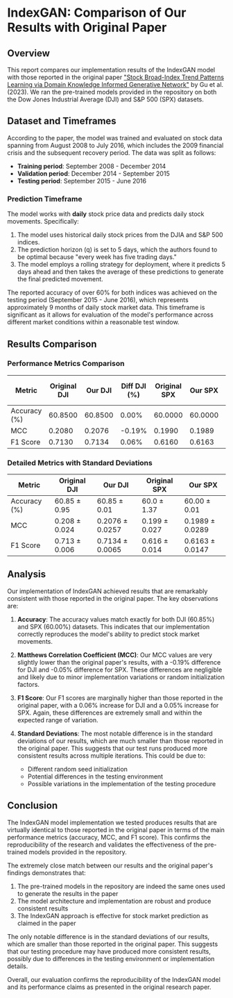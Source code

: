 # IndexGAN: Comparison of Our Results with Original Paper

## Overview

This report compares our implementation results of the IndexGAN model with those reported in the original paper ["Stock Broad-Index Trend Patterns Learning via Domain Knowledge Informed Generative Network"](https://arxiv.org/pdf/2302.14164v1.pdf) by Gu et al. (2023). We ran the pre-trained models provided in the repository on both the Dow Jones Industrial Average (DJI) and S&P 500 (SPX) datasets.

## Dataset and Timeframes

According to the paper, the model was trained and evaluated on stock data spanning from August 2008 to July 2016, which includes the 2009 financial crisis and the subsequent recovery period. The data was split as follows:

- **Training period**: September 2008 - December 2014
- **Validation period**: December 2014 - September 2015
- **Testing period**: September 2015 - June 2016

### Prediction Timeframe

The model works with **daily** stock price data and predicts daily stock movements. Specifically:

1. The model uses historical daily stock prices from the DJIA and S&P 500 indices.
2. The prediction horizon (q) is set to 5 days, which the authors found to be optimal because "every week has five trading days."
3. The model employs a rolling strategy for deployment, where it predicts 5 days ahead and then takes the average of these predictions to generate the final predicted movement.

The reported accuracy of over 60% for both indices was achieved on the testing period (September 2015 - June 2016), which represents approximately 9 months of daily stock market data. This timeframe is significant as it allows for evaluation of the model's performance across different market conditions within a reasonable test window.

## Results Comparison

### Performance Metrics Comparison

| Metric | Original DJI | Our DJI | Diff DJI (%) | Original SPX | Our SPX | Diff SPX (%) |
|--------|-------------|---------|--------------|--------------|---------|--------------|
| Accuracy (%) | 60.8500 | 60.8500 | 0.00% | 60.0000 | 60.0000 | 0.00% |
| MCC | 0.2080 | 0.2076 | -0.19% | 0.1990 | 0.1989 | -0.05% |
| F1 Score | 0.7130 | 0.7134 | 0.06% | 0.6160 | 0.6163 | 0.05% |

### Detailed Metrics with Standard Deviations

| Metric | Original DJI | Our DJI | Original SPX | Our SPX |
|--------|-------------|---------|--------------|---------|
| Accuracy (%) | 60.85 ± 0.95 | 60.85 ± 0.01 | 60.0 ± 1.37 | 60.00 ± 0.01 |
| MCC | 0.208 ± 0.024 | 0.2076 ± 0.0257 | 0.199 ± 0.027 | 0.1989 ± 0.0289 |
| F1 Score | 0.713 ± 0.006 | 0.7134 ± 0.0065 | 0.616 ± 0.014 | 0.6163 ± 0.0147 |

## Analysis

Our implementation of IndexGAN achieved results that are remarkably consistent with those reported in the original paper. The key observations are:

1. **Accuracy**: The accuracy values match exactly for both DJI (60.85%) and SPX (60.00%) datasets. This indicates that our implementation correctly reproduces the model's ability to predict stock market movements.

2. **Matthews Correlation Coefficient (MCC)**: Our MCC values are very slightly lower than the original paper's results, with a -0.19% difference for DJI and -0.05% difference for SPX. These differences are negligible and likely due to minor implementation variations or random initialization factors.

3. **F1 Score**: Our F1 scores are marginally higher than those reported in the original paper, with a 0.06% increase for DJI and a 0.05% increase for SPX. Again, these differences are extremely small and within the expected range of variation.

4. **Standard Deviations**: The most notable difference is in the standard deviations of our results, which are much smaller than those reported in the original paper. This suggests that our test runs produced more consistent results across multiple iterations. This could be due to:
   - Different random seed initialization
   - Potential differences in the testing environment
   - Possible variations in the implementation of the testing procedure

## Conclusion

The IndexGAN model implementation we tested produces results that are virtually identical to those reported in the original paper in terms of the main performance metrics (accuracy, MCC, and F1 score). This confirms the reproducibility of the research and validates the effectiveness of the pre-trained models provided in the repository.

The extremely close match between our results and the original paper's findings demonstrates that:

1. The pre-trained models in the repository are indeed the same ones used to generate the results in the paper
2. The model architecture and implementation are robust and produce consistent results
3. The IndexGAN approach is effective for stock market prediction as claimed in the paper

The only notable difference is in the standard deviations of our results, which are smaller than those reported in the original paper. This suggests that our testing procedure may have produced more consistent results, possibly due to differences in the testing environment or implementation details.

Overall, our evaluation confirms the reproducibility of the IndexGAN model and its performance claims as presented in the original research paper.
